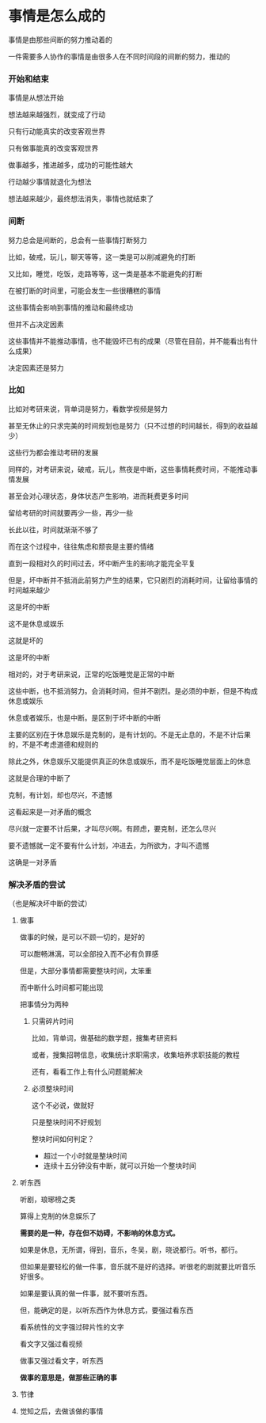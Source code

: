 # 事情是怎么成的

事情是由那些间断的努力推动着的

一件需要多人协作的事情是由很多人在不同时间段的间断的努力，推动的



### 开始和结束

事情是从想法开始

想法越来越强烈，就变成了行动

只有行动能真实的改变客观世界

只有做事能真的改变客观世界

做事越多，推进越多，成功的可能性越大

行动越少事情就退化为想法

想法越来越少，最终想法消失，事情也就结束了





### 间断 

努力总会是间断的，总会有一些事情打断努力

比如，破戒，玩儿，聊天等等，这一类是可以削减避免的打断

又比如，睡觉，吃饭，走路等等，这一类是基本不能避免的打断

在被打断的时间里，可能会发生一些很糟糕的事情 

这些事情会影响到事情的推动和最终成功

但并不占决定因素

这些事情并不能推动事情，也不能毁坏已有的成果（尽管在目前，并不能看出有什么成果）

决定因素还是努力

### 比如 

比如对考研来说，背单词是努力，看数学视频是努力

甚至无休止的只求完美的时间规划也是努力（只不过想的时间越长，得到的收益越少）

这些行为都会推动考研的发展



同样的，对考研来说，破戒，玩儿，熬夜是中断，这些事情耗费时间，不能推动事情发展

甚至会对心理状态，身体状态产生影响，进而耗费更多时间

留给考研的时间就要再少一些，再少一些

长此以往，时间就渐渐不够了

而在这个过程中，往往焦虑和颓丧是主要的情绪

直到一段相对久的时间过去，坏中断产生的影响才能完全平复

但是，坏中断并不抵消此前努力产生的结果，它只剧烈的消耗时间，让留给事情的时间越来越少

这是坏的中断

这不是休息或娱乐

这就是坏的

这是坏的中断



相对的，对于考研来说，正常的吃饭睡觉是正常的中断

这些中断，也不抵消努力。会消耗时间，但并不剧烈。是必须的中断，但是不构成休息或娱乐



休息或者娱乐，也是中断。是区别于坏中断的中断

主要的区别在于休息娱乐是克制的，是有计划的。不是无止息的，不是不计后果的，不是不考虑道德和规则的

除此之外，休息娱乐又能提供真正的休息或娱乐，而不是吃饭睡觉层面上的休息

这就是合理的中断了

克制，有计划，却也尽兴，不遗憾

这看起来是一对矛盾的概念

尽兴就一定要不计后果，才叫尽兴啊。有顾虑，要克制，还怎么尽兴

要不遗憾就一定不要有什么计划，冲进去，为所欲为，才叫不遗憾

这确是一对矛盾



### 解决矛盾的尝试

（也是解决坏中断的尝试）

1. 做事

   做事的时候，是可以不顾一切的，是好的

   可以酣畅淋漓，可以全部投入而不必有负罪感

   但是，大部分事情都需要整块时间，太笨重

   而中断什么时间都可能出现

   把事情分为两种

   1. 只需碎片时间

      比如，背单词，做基础的数学题，搜集考研资料

      或者，搜集招聘信息，收集统计求职需求，收集培养求职技能的教程

      还有，看看工作上有什么问题能解决

   2. 必须整块时间

      这个不必说，做就好

      只是整块时间不好规划

      整块时间如何判定？

      * 超过一个小时就是整块时间
      * 连续十五分钟没有中断，就可以开始一个整块时间

2. 听东西

   听剧，琅琊榜之类

   算得上克制的休息娱乐了

   

   **需要的是一种，存在但不妨碍，不影响的休息方式。**

   

   如果是休息，无所谓，得到，音乐，冬吴，剧，晓说都行。听书，都行。

   但如果是要轻松的做一件事，音乐就不是好的选择。听很老的剧就要比听音乐好很多。

   如果是要认真的做一件事，就不要听东西。

   

   但，能确定的是，以听东西作为休息方式，要强过看东西

   看系统性的文字强过碎片性的文字

   看文字又强过看视频

   做事又强过看文字，听东西

   

   **做事的意思是，做那些正确的事**

   

3. 节律

4. 觉知之后，去做该做的事情









